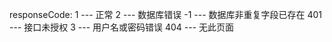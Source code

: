 responseCode:
             1 --- 正常
             2 --- 数据库错误
             -1 --- 数据库非重复字段已存在
             401 --- 接口未授权
             3 --- 用户名或密码错误
             404 --- 无此页面
